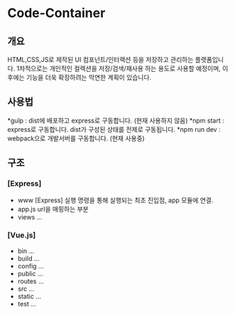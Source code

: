 Code-Container
=============

개요
-------------
HTML,CSS,JS로 제작된 UI 컴포넌트/인터랙션 등을 저장하고 관리하는 플랫폼입니다.
1차적으로는 개인적인 컬렉션을 저장/검색/재사용 하는 용도로 사용할 예정이며,
이후에는 기능을 더욱 확장하려는 막연한 계획이 있습니다.

사용법
---------------
*gulp : dist에 배포하고 express로 구동합니다. (현재 사용하지 않음)
*npm start : express로 구동합니다. dist가 구성된 상태를 전제로 구동됩니다.
*npm run dev : webpack으로 개발서버를 구동합니다. (현재 사용중)

구조
-----
### [Express]
* www
[Express] 실행 명령을 통해 실행되는 최초 진입점, app 모듈에 연결.
* app.js
url을 매핑하는 부분
* views
...

### [Vue.js]
* bin
...
* build
...
* config
...
* public
...
* routes
...
* src
...
* static
...
* test
...

